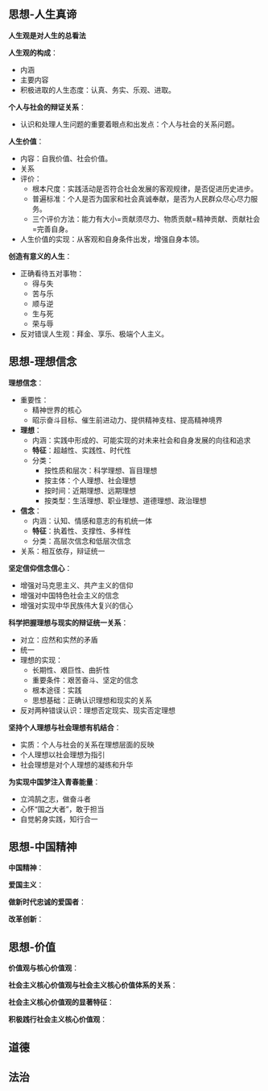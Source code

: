 
## 思想-人生真谛

**人生观是对人生的总看法**

**人生观的构成**：
- 内涵
- 主要内容
- 积极进取的人生态度：认真、务实、乐观、进取。

**个人与社会的辩证关系**：
- 认识和处理人生问题的重要着眼点和出发点：个人与社会的关系问题。

**人生价值**：
- 内容：自我价值、社会价值。
- 关系
- 评价：
	- 根本尺度：实践活动是否符合社会发展的客观规律，是否促进历史进步。
	- 普遍标准：个人是否为国家和社会真诚奉献，是否为人民群众尽心尽力服务。
	- 三个评价方法：能力有大小=贡献须尽力、物质贡献=精神贡献、贡献社会=完善自身。
- 人生价值的实现：从客观和自身条件出发，增强自身本领。

**创造有意义的人生**：
- 正确看待五对事物：
	- 得与失
	- 苦与乐
	- 顺与逆
	- 生与死
	- 荣与辱
- 反对错误人生观：拜金、享乐、极端个人主义。

## 思想-理想信念

**理想信念**：
- 重要性：
	- 精神世界的核心
	- 昭示奋斗目标、催生前进动力、提供精神支柱、提高精神境界
- **理想**：
	- 内涵：实践中形成的、可能实现的对未来社会和自身发展的向往和追求
	- **特征**：超越性、实践性、时代性
	- 分类：
		- 按性质和层次：科学理想、盲目理想
		- 按主体：个人理想、社会理想
		- 按时间：近期理想、远期理想
		- 按类型：生活理想、职业理想、道德理想、政治理想
- **信念**：
	- 内涵：认知、情感和意志的有机统一体
	- **特征**：执着性、支撑性、多样性
	- 分类：高层次信念和低层次信念
- 关系：相互依存，辩证统一

**坚定信仰信念信心**：
- 增强对马克思主义、共产主义的信仰
- 增强对中国特色社会主义的信念
- 增强对实现中华民族伟大复兴的信心

**科学把握理想与现实的辩证统一关系**：
- 对立：应然和实然的矛盾
- 统一
- 理想的实现：
	- 长期性、艰巨性、曲折性
	- 重要条件：艰苦奋斗、坚定的信念
	- 根本途径：实践
	- 思想基础：正确认识理想和现实的关系
- 反对两种错误认识：理想否定现实、现实否定理想

**坚持个人理想与社会理想有机结合**：
- 实质：个人与社会的关系在理想层面的反映
- 个人理想以社会理想为指引
- 社会理想是对个人理想的凝练和升华

**为实现中国梦注入青春能量**：
- 立鸿鹄之志，做奋斗者
- 心怀“国之大者”，敢于担当
- 自觉躬身实践，知行合一

## 思想-中国精神

**中国精神**：

**爱国主义**：

**做新时代忠诚的爱国者**：

**改革创新**：

## 思想-价值

**价值观与核心价值观**：

**社会主义核心价值观与社会主义核心价值体系的关系**：

**社会主义核心价值观的显著特征**：

**积极践行社会主义核心价值观**：

## 道德

## 法治